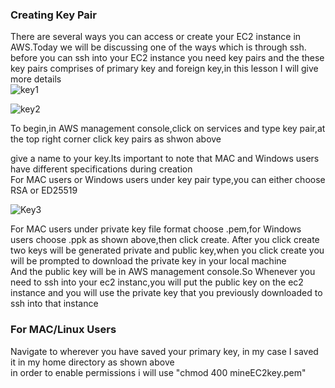 ### Creating Key Pair
There are several ways you can access or create your EC2 instance in AWS.Today we will be discussing  one of the ways which is through ssh.
<br>
before you can ssh into your EC2 instance you need key pairs and the these key pairs comprises of primary key and foreign key,in this lesson I will give more details
<br>
![key1](https://github.com/AdventureLouis/Host-a-wordpress-website-in-AWS/assets/161846069/4d274f5e-f93b-4659-99d0-50803d58166c)

![key2](https://github.com/AdventureLouis/Host-a-wordpress-website-in-AWS/assets/161846069/28339997-22af-4df4-8ee5-b330d9c42365)

To begin,in AWS management console,click on services and type key pair,at the top right corner click key pairs as shwon above
<br>

give a name to your key.Its important to note that MAC and Windows users have different specifications during creation
<br>
For MAC users or Windows users under  key pair type,you can either choose RSA or ED25519
<BR>

![Key3](https://github.com/AdventureLouis/Host-a-wordpress-website-in-AWS/assets/161846069/bf2f8097-2c6d-4727-830d-01776d356844)

For MAC users under private key file format choose .pem,for Windows users choose .ppk as shown above,then click create.
After you click create two keys will be generated private and public key,when you click create you will be prompted to download the private key in your local machine
<br>
And the public key will be in AWS management console.So Whenever you need to ssh into your ec2 instanc,you will put the public key on the ec2 instance and you will use the private key 
that you previously downloaded to ssh into that instance

### For MAC/Linux Users

Navigate to wherever you have saved your primary key, in my case I saved it in my home directory as shown above
<br>
in order to enable permissions i will use "chmod 400 mineEC2key.pem"
